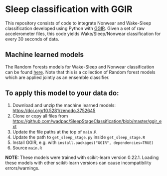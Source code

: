# Sleep classification with GGIR

This repository consists of code to integrate Nonwear and Wake-Sleep classification developed using Python with [GGIR](https://cran.r-project.org/web/packages/GGIR/index.html). Given a set of raw accelerometer files, this code yields Wake/Sleep/Nonwear classification for every 30 seconds of data. 

## Machine learned models
The Random Forests models for Wake-Sleep and Nonwear classification can be found [here](https://doi.org/10.5281/zenodo.3752645
). Note that this is a collection of Random forest models which are applied jointly as an ensemble classifier.


## To apply this model to your data do:
1. Download and unzip the machine learned models: https://doi.org/10.5281/zenodo.3752645
2. Clone or copy all files from https://github.com/wadpac/SleepStageClassification/blob/master/ggir_ext
3. Update the file paths at the top of `main.R`
4. Update the path to `get_sleep_stage.py` inside `get_sleep_stage.R`
5. Install GGIR, e.g. with `install.packages("GGIR", dependencies=TRUE)`
5. Source `main.R`


**NOTE:**
These models were trained with scikit-learn version 0.22.1. Loading these models with other scikit-learn versions can cause incompatibility errors/warnings.
